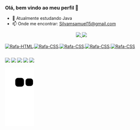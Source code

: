 ### Olá, bem vindo ao meu perfil 👋

- 🌱 Atualmente estudando Java
- 📫 Onde me encontrar: Silvamsamuel15@gmail.com 

<div align="center">
  <a href="https://github.com/SamuelSilva15">
  <img height="180em" src="https://github-readme-stats.vercel.app/api?username=SamuelSilva15&show_icons=true&theme=cobalt&include_all_commits=true&count_private=true"/>
  <img height="180em" src="https://github-readme-stats.vercel.app/api/top-langs/?username=SamuelSilva15&layout=compact&langs_count=7&theme=cobalt"/>
</div>
 <div style="display: inline_block"><br>
  <img align="center" alt="Rafa-HTML" height="30" width="40" src="https://cdn.jsdelivr.net/gh/devicons/devicon/icons/html5/html5-original-wordmark.svg" />
  <img align="center" alt="Rafa-CSS" height="30" width="40" src="https://cdn.jsdelivr.net/gh/devicons/devicon/icons/css3/css3-original-wordmark.svg">
  <img align="center" alt="Rafa-CSS" height="30" width="40" src="https://cdn.jsdelivr.net/gh/devicons/devicon/icons/javascript/javascript-original.svg" />
  <img align="center" alt="Rafa-CSS" height="40" width="45" src="https://cdn.jsdelivr.net/gh/devicons/devicon/icons/java/java-original-wordmark.svg" />
  <img align="center" alt="Rafa-CSS" height="40" width="45"src="https://cdn.jsdelivr.net/gh/devicons/devicon/icons/spring/spring-plain-wordmark.svg" />
</div>
  
 ##
  
<div> 
  <a href="https://www.instagram.com/samuel_w.s_/" target="_blank"><img src="https://img.shields.io/badge/Facebook-1877F2?style=for-the-badge&logo=facebook&logoColor=white"></a>
  <a href="https://www.instagram.com/samuel_w.s_/" target="_blank"><img src="https://img.shields.io/badge/-Instagram-%23E4405F?style=for-the-badge&logo=instagram&logoColor=white" target="_blank"></a>
 <a href="https://discord.gg/wagxzStdcR" target="_blank"><img src="https://img.shields.io/badge/Twitter-1DA1F2?style=for-the-badge&logo=twitter&logoColor=white"></a> 
  <a href = "mailto:silvamsamuel15@gmail.com"><img src="https://img.shields.io/badge/-Gmail-%23333?style=for-the-badge&logo=gmail&logoColor=white" target="_blank"></a>
  <a href="https://www.linkedin.com/in/samuel-silva15/" target="_blank"><img src="https://img.shields.io/badge/-LinkedIn-%230077B5?style=for-the-badge&logo=linkedin&logoColor=white" target="_blank"></a> 
 
  ![Snake animation](https://github.com/rafaballerini/rafaballerini/blob/output/github-contribution-grid-snake.svg)
 
</div>
